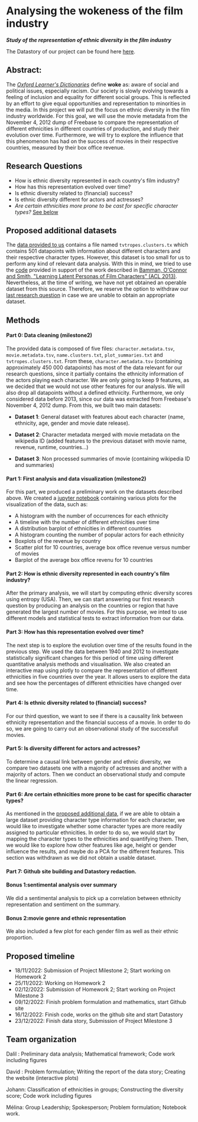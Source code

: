 # Analysing the wokeness of the film industry
___Study of the representation of ethnic diversity in the film industry___

The Datastory of our project can be found here [here](https://epfl-ada.github.io/ada-2022-project-borroworrob/).

## Abstract: 

<!-- A 150 word description of the project idea and goals. What’s the motivation behind your project? What story would you like to tell, and why? -->

The [*Oxford Learner's Dictionaries*](https://www.oxfordlearnersdictionaries.com/definition/english/woke_2) define **woke** as: aware of social and political issues, especially racism. Our society is slowly evolving towards a feeling of inclusion and equality for different social groups. This is reflected by an effort to give equal opportunities and representation to minorities  in the media. In this project we will put the focus on ethnic diversity in the film industry worldwide. For this goal, we will use the movie metadata from the November 4, 2012 dump of Freebase to compare the representation of different ethnicities in different countries of production, and study their evolution over time. Furthermore, we will try to explore the influence that this phenomenon has had on the success of movies in their respective countries, measured by their box office revenue. 

## Research Questions

<!--A list of research questions you would like to address during the project.-->

- How is ethnic diversity represented in each country's film industry? 
- How has this representation evolved over time?
- Is ethnic diversity related to (financial) success? 
- Is ethnic diversity different for actors and actresses? 
- <a name="thequestion">*Are certain ethnicities more prone to be cast for specific character types?* [See below](#addata)</a>


    
## <a name="addata">Proposed additional datasets</a>
The [data provided to us](https://www.cs.cmu.edu/~ark/personas/) contains a file named `tvtropes.clusters.tx` which contains 501 datapoints with information about different characters and their respective character types. However, this dataset is too small for us to perform any kind of relevant data analysis. With this in mind, we tried to use the [code](https://github.com/dbamman/ACL2013_Personas) provided in support of the work described in [Bamman, O'Connor and Smith, "Learning Latent Personas of Film Characters" (ACL 2013)](https://aclanthology.org/P13-1035.pdf). Nevertheless, at the time of writing, we have not yet obtained an operable dataset from this source. Therefore, we reserve the option to withdraw our [last research question](#thequestion) in case we are unable to obtain an appropriate dataset.
    
## Methods
    
#### **Part 0: Data cleaning (milestone2)**
The provided data is composed of five files: `character.metadata.tsv`, `movie.metadata.tsv`, `name.clusters.txt`, `plot_summaries.txt` and `tvtropes.clusters.txt`. From these, `character.metadata.tsv` (containing approximately 450 000 datapoints) has most of the data relevant for our research questions, since it partially contains the ethnicity information of the actors playing each character. We are only going to keep 9 features, as we decided that we would not use other features for our analysis. We will also drop all datapoints without a defined ethnicity. Furthermore, we only considered data before 2013, since our data was extracted from Freebase's November 4, 2012 dump. From this, we built two main datasets:
    
* **Dataset 1**: General dataset with features about each character (name, ethnicity, age, gender and movie date release). 

* **Dataset 2**: Character metadata merged with movie metadata on the wikipedia ID  (added features to the previous dataset with movie name, revenue, runtime, countries…) 

* **Dataset 3**: Non processed summaries of movie (containing wikipedia ID and summaries) 



#### **Part 1: First analysis and data visualization (milestone2)**
For this part, we produced a preliminary work on the datasets described above. We created a [jupyter notebook](https://github.com/epfl-ada/ada-2022-project-borroworrob/blob/main/main_milestone2.ipynb) containing various plots for the visualization of the data, such as:
    
- A histogram with the number of occurrences for each ethnicity 
- A timeline with the number of different ethnicities over time
- A distribution barplot of ethnicities in different countries
- A histogram counting the number of popular actors for each ethnicity 
- Boxplots of the revenue by country
- Scatter plot for 10 countries, average box office revenue versus number of movies
- Barplot of the average box office revenu for 10 countries
    

#### **Part 2: How is ethnic diversity represented in each country's film industry?**
After the primary analysis, we will start by computing ethnic diversity scores using entropy (USA). Then, we can start answering our first research question by producing an analysis on the countries or region that have generated the largest number of movies. For this purpose, we inted to use different models and statistical tests to extract information from our data.

#### **Part 3: How has this representation evolved over time?**
The next step is to explore the evolution over time of the results found in the previous step. We used the data between 1940 and 2012 to investigate statistically significant changes for this period of time using different quantitative analysis methods and visualisation. 
We also created an interactive map using plotly to compare the representation of different ethnicities in five countries over the year. It allows users to explore the data and see how the percentages of different ethnicities have changed over time.

#### **Part 4: Is ethnic diversity related to (financial) success?**
For our third question, we want to see if there is a causality link between ethnicity representation and the financial success of a movie. In order to do so, we are going to carry out an observational study of the successfull movies. 

#### **Part 5: Is diversity different for actors and actresses?**
To determine a causal link between gender and ethnic diversity, we compare two datasets one with a majority of actresses and another with a majority of actors. Then we conduct an observational study and compute the linear regression. 

#### **Part 6: Are certain ethnicities more prone to be cast for specific character types?**
As mentioned in the [proposed additional data](#addata), if we are able to obtain a large dataset providing character type information for each character, we would like to investigate whether some character types are more readily assigned to particular ethnicities. In order to do so, we would start by mapping the character types to the ethnicities and quantifying them. Then, we would like to explore how other features like age, height or gender influence the results, and maybe do a PCA for the different features.
This section was withdrawn as we did not obtain a usable dataset.

#### **Part 7: Github site building and Datastory redaction.**

#### **Bonus 1:sentimental analysis over summary**
We did a sentimental analysis to pick up a correlation between ethnicity representation and sentiment on the summary.

#### **Bonus 2:movie genre and ethnic representation**
We also included a few plot for each gender film as well as their ethnic proportion. 

    
## Proposed timeline
    
- 18/11/2022: Submission of Project Milestone 2; Start working on Homework 2
- 25/11/2022: Working on Homework 2
- 02/12/2022: Submission of Homework 2; Start working on Project Milestone 3 
- 09/12/2022: Finish problem formulation and mathematics, start Github site 
- 16/12/2022: Finish code, works on the github site and start Datastory 
- 23/12/2022: Finish data story, Submission of Project Milestone 3


## Team organization

Dalil : Preliminary data analysis; Mathematical framework; Code work including figures
    
David : Problem formulation; Writing the report of the data story; Creating the website (interactive plots)
    
Johann: Classification of ethnicities in groups; Constructing the diversity score; Code work including figures
    
Mélina: Group Leadership; Spokesperson; Problem formulation; Notebook work. 

